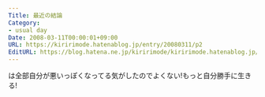 ```yaml
---
Title: 最近の結論
Category:
- usual day
Date: 2008-03-11T00:00:01+09:00
URL: https://kiririmode.hatenablog.jp/entry/20080311/p2
EditURL: https://blog.hatena.ne.jp/kiririmode/kiririmode.hatenablog.jp/atom/entry/8454420450078215313
---
```



は全部自分が悪いっぽくなってる気がしたのでよくない!もっと自分勝手に生きる!
